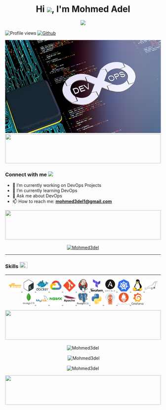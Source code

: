 <h1 align="center">Hi <img src="https://media.giphy.com/media/hvRJCLFzcasrR4ia7z/giphy.gif" width="25">, I'm Mohmed Adel</h1>
<!-- <p align="center">
  <img src="https://readme-typing-svg.demolab.com/?lines=Hello%2C+I'm+Mohmed+Adel!;I'm+a+DevOps+Engineer+🚀;Welcome+to+my+profile!" style="color:mix" />
</p>

-->

<!--  <h3 align="center">
  Welcome to Mohmed Adel's profile!
  <img src="https://media.giphy.com/media/hvRJCLFzcasrR4ia7z/giphy.gif" width="28">
</h3>
 -->
<!-- Typing SVG by DenverCoder1 - https://github.com/DenverCoder1/readme-typing-svg -->

<p align="center">
  <a href="https://github.com/DenverCoder1/readme-typing-svg">
    <img src="https://readme-typing-svg.demolab.com?font=Roboto+Mono&weight=700&pause=1000&color=gold&center=true&width=435&lines=🚀+DevOps+Engineer;Hello%2C+I'm+Mohmed+Adel!;Welcome+to+my+profile!&font=Fira%20Code&center=true&width=440&height=45&color=f75c7e&vCenter=true&size=22">
  </a>
</p>

![Profile views](https://komarev.com/ghpvc/?username=Mohmed3del&label=Profile%20views&color=0e75b6&style=flat)
[![Github](https://img.shields.io/github/followers/Mohmed3del?label=Follow&style=social)](https://github.com/Mohmed3del)

<div align=center>
        <img src="https://raw.githubusercontent.com/Mohmed3del/Mohmed3del/main/images/DevOps.jpeg" alt="DevOps Engineer" height="300">
</div>

<!-- <p align="center">
  <img src="https://media.giphy.com/media/SWoSkN6DxTszqIKEqv/giphy.gif" alt="Coder GIF" width="380" height="280">
</p> -->
<!-- https://giphy.com/embed/kgUkCLMu3xhw1T6txv
<iframe src="https://giphy.com/embed/kgUkCLMu3xhw1T6txv" width="480" height="360" frameBorder="0" class="giphy-embed" allowFullScreen></iframe><p><a href="https://giphy.com/gifs/DigitalHarbor-kgUkCLMu3xhw1T6txv">via GIPHY</a></p> -->

<img src="https://github.com/Govindv7555/Govindv7555/blob/main/49e76e0596857673c5c80c85b84394c1.gif" width=100% height=95px>
<h3 align="left">Connect with me <img src='https://raw.githubusercontent.com/ShahriarShafin/ShahriarShafin/main/Assets/handshake.gif' width="50px"></h3>

- 🔭 I’m currently working on DevOps Projects
- 🌱 I’m currently learning DevOps
- 💬 Ask me about DevOps
- 📫 How to reach me: **mohmed3del1@gmail.com**

<img src="https://github.com/Govindv7555/Govindv7555/blob/main/49e76e0596857673c5c80c85b84394c1.gif" width=100% height=95px>

<p align="center"> <a href="https://github.com/ryo-ma/github-profile-trophy"><img src="https://github-profile-trophy.vercel.app/?username=Mohmed3del" alt="Mohmed3del" /></a> </p>

---

<h3 align="left">Skills <img src = "https://media2.giphy.com/media/QssGEmpkyEOhBCb7e1/giphy.gif?cid=ecf05e47a0n3gi1bfqntqmob8g9aid1oyj2wr3ds3mg700bl&rid=giphy.gif" width=25px height=20px></h3>

---

<p align="center"> <a href="https://aws.amazon.com" target="_blank" rel="noreferrer"> <img src="https://raw.githubusercontent.com/Mohmed3del/Mohmed3del/main/icons/amazonwebservices/amazonwebservices-plain-wordmark.svg" alt="aws" width="40" height="40"/> </a> <a href="https://www.gnu.org/software/bash/" target="_blank" rel="noreferrer"> <img src="https://raw.githubusercontent.com/Mohmed3del/Mohmed3del/main/icons/bash/bash-original.svg" alt="bash" width="40" height="40"/>   <a href="https://www.docker.com/" target="_blank" rel="noreferrer"> <img src="https://raw.githubusercontent.com/Mohmed3del/Mohmed3del/main/icons/docker/docker-original-wordmark.svg" alt="docker" width="40" height="40"/> </a> <a href="https://cloud.google.com" target="_blank" rel="noreferrer"> <img src="https://raw.githubusercontent.com/Mohmed3del/Mohmed3del/main/icons/googlecloud/googlecloud-original.svg" alt="gcp" width="40" height="40"/> </a> <a href="https://git-scm.com/" target="_blank" rel="noreferrer"> <img src="https://raw.githubusercontent.com/Mohmed3del/Mohmed3del/main/icons/git/git-original.svg" alt="git" width="40" height="40"/>    <a href="https://www.jenkins.io" target="_blank" rel="noreferrer"> <img src="https://raw.githubusercontent.com/Mohmed3del/Mohmed3del/main/icons/jenkins/jenkins-original.svg" alt="jenkins" width="40" height="40"/> </a> <a href="https://www.terraform.io/" target="_blank" rel="noreferrer"> <img src="https://raw.githubusercontent.com/Mohmed3del/Mohmed3del/main/icons/terraform/terraform-original-wordmark.svg" alt="terraform" width="40" height="40"/> </a> <a href="https://www.ansible.com/" target="_blank" rel="noreferrer"> <img src="https://raw.githubusercontent.com/Mohmed3del/Mohmed3del/main/icons/ansible/ansible-original-wordmark.svg" alt="ansible" width="40" height="40"/> </a>  <a href="https://kubernetes.io" target="_blank" rel="noreferrer"> <img src="https://raw.githubusercontent.com/Mohmed3del/Mohmed3del/main/icons/kubernetes/kubernetes-icon.svg" alt="kubernetes" width="40" height="40"/> </a> <a href="https://www.linux.org/" target="_blank" rel="noreferrer"> <img src="https://raw.githubusercontent.com/Mohmed3del/Mohmed3del/main/icons/linux/linux-original.svg" alt="linux" width="40" height="40"/> </a> <a href="https://mariadb.org/" target="_blank" rel="noreferrer"> <img src="https://raw.githubusercontent.com/Mohmed3del/Mohmed3del/main/icons/mariadb/mariadb-icon.svg" alt="mariadb" width="40" height="40"/> </a> <a href="https://www.mongodb.com/" target="_blank" rel="noreferrer"> <img src="https://raw.githubusercontent.com/Mohmed3del/Mohmed3del/main/icons/mongodb/mongodb-original-wordmark.svg" alt="mongodb" width="40" height="40"/> </a> <a href="https://www.mysql.com/" target="_blank" rel="noreferrer"> <img src="https://raw.githubusercontent.com/Mohmed3del/Mohmed3del/main/icons/mysql/mysql-original-wordmark.svg" alt="mysql" width="40" height="40"/> </a> <a href="https://www.nginx.com" target="_blank" rel="noreferrer"> <img src="https://raw.githubusercontent.com/Mohmed3del/Mohmed3del/main/icons/nginx/nginx-original.svg" alt="nginx" width="40" height="40"/> </a> <a href="https://httpd.apache.org/" target="_blank" rel="noreferrer"> <img src="https://raw.githubusercontent.com/Mohmed3del/Mohmed3del/main/icons/apache/apache-original-wordmark.svg" alt="apache" width="40" height="40"/> </a> <a href="https://www.postgresql.org" target="_blank" rel="noreferrer"> <img src="https://raw.githubusercontent.com/Mohmed3del/Mohmed3del/main/icons/postgresql/postgresql-original-wordmark.svg" alt="postgresql" width="40" height="40"/> </a> <a href="https://www.python.org" target="_blank" rel="noreferrer"> <img src="https://raw.githubusercontent.com/Mohmed3del/Mohmed3del/main/icons/python/python-original.svg" alt="python" width="40" height="40"/> </a> <a href="https://argo-cd.readthedocs.io/en/stable/" target="_blank" rel="noreferrer"> <img src="https://raw.githubusercontent.com/Mohmed3del/Mohmed3del/main/icons/argocd/argocd-original.svg" alt="argocd" width="40" height="40"/> </a> <a href="https://www.prometheus.io/" target="_blank" rel="noreferrer"> <img src="https://raw.githubusercontent.com/Mohmed3del/Mohmed3del/main/icons/prometheus/prometheus-original-wordmark.svg" alt="prometheus" width="40" height="40"/> </a>
<a href="https://grafana.com//" target="_blank" rel="noreferrer"> 
  <img src="https://raw.githubusercontent.com/Mohmed3del/Mohmed3del/main/icons/grafana/grafana-original-wordmark.svg" alt="grafana" width="40" height="40"/> 
</a> </p>
<img src="https://github.com/Govindv7555/Govindv7555/blob/main/49e76e0596857673c5c80c85b84394c1.gif" width=100% height=95px>

<div align="center">
<p><img align="center" src="https://github-readme-stats.vercel.app/api/top-langs/?username=Mohmed3del&show_icons=true&locale=en&layout=compact" alt="Mohmed3del" /></p>

<p>&nbsp;<img align="center" src="https://github-readme-stats.vercel.app/api?username=Mohmed3del&show_icons=true&locale=en" alt="Mohmed3del" /></p>

<p><img align="center" src="https://github-readme-streak-stats.herokuapp.com/?user=Mohmed3del" alt="Mohmed3del" /></p>
</div>
<img src="https://github.com/Govindv7555/Govindv7555/blob/main/49e76e0596857673c5c80c85b84394c1.gif" width=100% height=95px>
